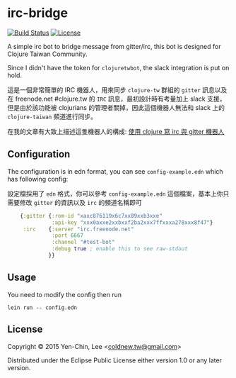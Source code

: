 # irc-bridge
[![Build Status](https://travis-ci.org/clojure-tw/irc-bridge.svg?branch=master)](https://travis-ci.org/clojure-tw/irc-bridge)
[![License](http://img.shields.io/badge/license-Eclipse-blue.svg?style=flat)](https://www.eclipse.org/legal/epl-v10.html)

A simple irc bot to bridge message from gitter/irc, this bot is designed for
Clojure Taiwan Community.

Since I didn't have the token for `clojuretwbot`, the slack integration is put
on hold.

這是一個非常簡單的 IRC 機器人，用來同步 `clojure-tw` 群組的 `gitter` 訊息以及在 freenode.net #clojure.tw 的 `IRC` 訊息，最初設計時有考量加上 slack 支援，但是由於該功能被 clojurians 的管理者關掉，因此這個機器人無法和 slack 上的 `clojure-taiwan` 頻道進行同步。

在我的文章有大致上描述這隻機器人的構成: [使用 clojure 寫 irc 與 gitter 機器人](http://coldnew.github.io/blog/2015/11-23_clojure_irc_gitter_bot/)

## Configuration

The configuration is in edn format, you can see `config-example.edn` which has
following config:

設定檔採用了 `edn` 格式，你可以參考 `config-example.edn` 這個檔案，基本上你只需要修改 `gitter` 的資訊以及 `irc` 的頻道名稱即可

```clojure
    {:gitter {:rom-id "xaxc876119x6c7xx89xxb3xxe"
              :api-key "xxx0axxe2xxbxxf2ba2xxx7ffxxxa278xxx8f47"}
     :irc    {:server "irc.freenode.net"
              :port 6667
              :channel "#test-bot"
              :debug true ; enable this to see raw-stdout
             }}
```

## Usage

You need to modify the config then run

    lein run -- config.edn

## License

Copyright © 2015 Yen-Chin, Lee <<coldnew.tw@gmail.com>>

Distributed under the Eclipse Public License either version 1.0 or any later version.
